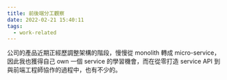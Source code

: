 ```yaml
---
title: 前後端分工觀察
date: 2022-02-21 15:40:11
tags:
  - work-related
---
```


公司的產品近期正經歷調整架構的階段，慢慢從 monolith 轉成 micro-service，因此我也獲得自己 own 一個 service 的學習機會，而在從零打造 service API 到與前端工程師協作的過程中，也有不少的。